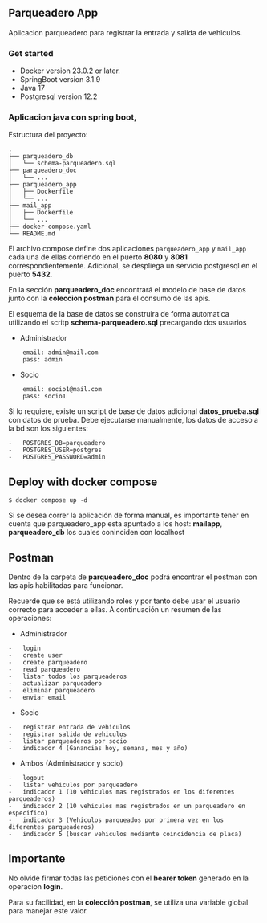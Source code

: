 ## Parqueadero App
Aplicacion parqueadero para registrar la entrada y salida de vehiculos.

### Get started

-   Docker version 23.0.2 or later.
-   SpringBoot version 3.1.9
-   Java 17
-   Postgresql version 12.2

### Aplicacion java con spring boot, 

Estructura del proyecto:
```
.
├── parqueadero_db
│   └── schema-parqueadero.sql
├── parqueadero_doc
│   └── ...
├── parqueadero_app
│   ├── Dockerfile
│   └── ...
├── mail_app
│   ├── Dockerfile
│   └── ...
├── docker-compose.yaml
└── README.md
```

El archivo compose define dos aplicaciones `parqueadero_app` y `mail_app` cada una de ellas corriendo en el puerto **8080** y **8081** correspondientemente. Adicional, se despliega un servicio postgresql en el puerto **5432**.

En la sección **parqueadero_doc** encontrará el modelo de base de datos junto con la **coleccion postman** para el consumo de las apis.

El esquema de la base de datos se construira de forma automatica utilizando el scritp **schema-parqueadero.sql** precargando dos usuarios 
-   Administrador
```
    email: admin@mail.com
    pass: admin
```
-   Socio
```
    email: socio1@mail.com
    pass: socio1
```

Si lo requiere, existe un script de base de datos adicional **datos_prueba.sql** con datos de prueba. Debe ejecutarse manualmente, los datos de acceso a la bd son los siguientes:
```
-   POSTGRES_DB=parqueadero
-   POSTGRES_USER=postgres
-   POSTGRES_PASSWORD=admin
```
## Deploy with docker compose

```
$ docker compose up -d
```

Si se desea correr la aplicación de forma manual, es importante tener en cuenta que parqueadero_app esta apuntado a los host: **mailapp**, **parqueadero_db** los cuales coninciden con localhost

## Postman 
Dentro de la carpeta de **parqueadero_doc** podrá encontrar el postman con las apis habilitadas para funcionar.

Recuerde que se está utilizando roles y por tanto debe usar el usuario correcto para acceder a ellas. A continuación un resumen de las operaciones:
-   Administrador
```
-   login
-   create user
-   create parqueadero
-   read parqueadero
-   listar todos los parqueaderos
-   actualizar parqueadero
-   eliminar parqueadero
-   enviar email

```
- Socio
```
-   registrar entrada de vehiculos
-   registrar salida de vehiculos
-   listar parqueaderos por socio
-   indicador 4 (Ganancias hoy, semana, mes y año)
```
-   Ambos (Administrador y socio)
```
-   logout
-   listar vehiculos por parqueadero
-   indicador 1 (10 vehiculos mas registrados en los diferentes parqueaderos)
-   indicador 2 (10 vehiculos mas registrados en un parqueadero en especifico)
-   indicador 3 (Vehiculos parqueados por primera vez en los diferentes parqueaderos)
-   indicador 5 (buscar vehiculos mediante coincidencia de placa)
```


## Importante
No olvide firmar todas las peticiones con el **bearer token** generado en la operacion **login**.

Para su facilidad, en la **colección postman**, se utiliza una variable global para manejar este valor.